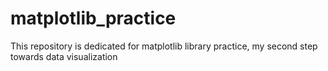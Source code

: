 # matplotlib_practice
This repository is dedicated for matplotlib library practice, my second step towards data visualization
